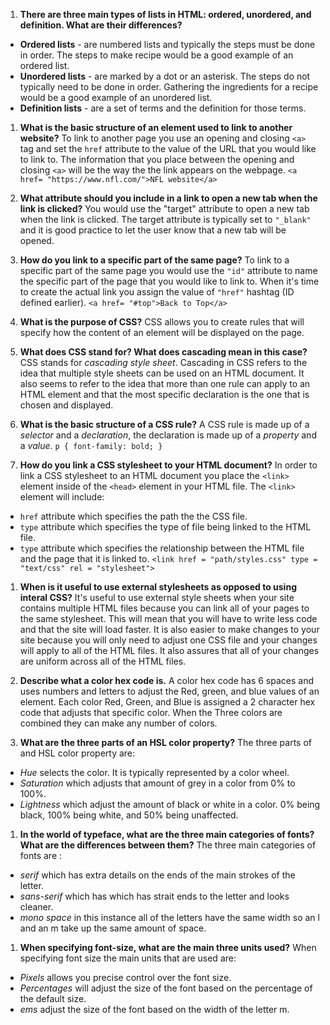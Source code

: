 1. **There are three main types of lists in HTML: ordered, unordered, and definition. What are their differences?**
- **Ordered lists** - are numbered lists and typically the steps must be done in order. The steps to make recipe would be a good example of an ordered list.
- **Unordered lists** - are marked by a dot or an asterisk. The steps do not typically need to be done in order. Gathering the ingredients for a recipe would be a good example of an unordered list.
- **Definition lists** - are a set of terms and the definition for those terms.

1. **What is the basic structure of an element used to link to another website?**
To link to another page you use an opening and closing `<a>` tag and set the `href` attribute to the value of the URL that you would like to link to. The information that you place between the opening and closing `<a>` will be the way the the link appears on the webpage.
`<a href= "https://www.nfl.com/">NFL website</a>`

1. **What attribute should you include in a link to open a new tab when the link is clicked?**
You would use the "target" attribute to open a new tab when the link is clicked. The target attribute is typically set to `"_blank"` and it is good practice to let the user know that a new tab will be opened.

1. **How do you link to a specific part of the same page?**
To link to a specific part of the same page you would use the `"id"` attribute to name the specific part of the page that you would like to link to. When it's time to create the actual link you assign the value of `"href"` hashtag (ID defined earlier).
`<a href= "#top">Back to Top</a>`

1. **What is the purpose of CSS?**
CSS allows you to create rules that will specify how the content of an element will be displayed on the page.


1. **What does CSS stand for? What does cascading mean in this case?**
CSS stands for *cascading style sheet*. Cascading in CSS refers to the idea that multiple style sheets can be used on an HTML document. It also seems to refer to the idea that more than one rule can apply to an HTML element and that the most specific declaration is the one that is chosen and displayed.

1. **What is the basic structure of a CSS rule?**
A CSS rule is made up of a *selector* and a *declaration*, the declaration is made up of a *property* and a *value*. `p {
  font-family: bold;
  }`

1. **How do you link a CSS stylesheet to your HTML document?**
In order to link a CSS stylesheet to an HTML document you place the `<link>` element inside of the `<head>` element in your HTML file. The `<link>` element will include:
- `href` attribute which specifies the path the the CSS file.
- `type` attribute which specifies the type of file being linked to the HTML file.
- `type` attribute which specifies the relationship between the HTML file and the page that it is linked to.
`<link href = "path/styles.css" type = "text/css" rel = "stylesheet">`

1. **When is it useful to use external stylesheets as opposed to using interal CSS?**
It's useful to use external style sheets when your site contains multiple HTML files because you can link all of your pages to the same stylesheet. This will mean that you will have to write less code and that the site will load faster. It is also easier to make changes to your site because you will only need to adjust one CSS file and your changes will apply to all of the HTML files. It also assures that all of your changes are uniform across all of the HTML files.

1. **Describe what a color hex code is.**
A color hex code has 6 spaces and uses numbers and letters to adjust the Red, green, and blue values of an element. Each color Red, Green, and Blue is assigned a 2 character hex code that adjusts that specific color. When the Three colors are combined they can make any number of colors.  

1. **What are the three parts of an HSL color property?**
The three parts of and HSL color property are:
- *Hue* selects the color. It is typically represented by a color wheel.
- *Saturation* which adjusts that amount of grey in a color from 0% to 100%.
- *Lightness* which adjust the amount of black or white in a color. 0% being black, 100% being white, and 50% being unaffected.

1. **In the world of typeface, what are the three main categories of fonts? What are the differences between them?**
The three main categories of fonts are :
- *serif* which has extra details on the ends of the main strokes of the letter.
- *sans-serif* which has which has strait ends to the letter and looks cleaner.
- *mono space* in this instance all of the letters have the same width so an l and an m take up the same amount of space.


1. **When specifying font-size, what are the main three units used?**
When specifying font size the main units that are used are:
- *Pixels* allows you precise control over the font size.
- *Percentages* will adjust the size of the font based on the percentage of the default size.
- *ems* adjust the size of the font based on the width of the letter m.

